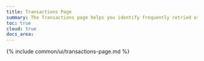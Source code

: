 ```yaml
---
title: Transactions Page
summary: The Transactions page helps you identify frequently retried or high latency transactions and view transaction details.
toc: true
cloud: true
docs_area: 
---
```


{% include common/ui/transactions-page.md %}
